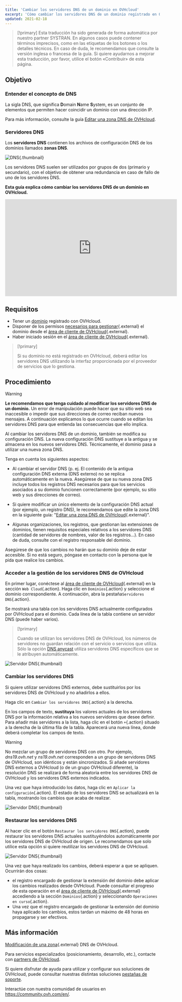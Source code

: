 ```yaml
---
title: 'Cambiar los servidores DNS de un dominio en OVHcloud'
excerpt: 'Cómo cambiar los servidores DNS de un dominio registrado en OVHcloud'
updated: 2021-02-18
---
```


> [!primary]
> Esta traducción ha sido generada de forma automática por nuestro partner SYSTRAN. En algunos casos puede contener términos imprecisos, como en las etiquetas de los botones o los detalles técnicos. En caso de duda, le recomendamos que consulte la versión inglesa o francesa de la guía. Si quiere ayudarnos a mejorar esta traducción, por favor, utilice el botón «Contribuir» de esta página.
> 

## Objetivo

### Entender el concepto de DNS 

La sigla DNS, que significa **D**omain **N**ame **S**ystem, es un conjunto de elementos que permiten hacer coincidir un dominio con una dirección IP.

Para más información, consulte la guía [Editar una zona DNS de OVHcloud](/pages/web_cloud/domains/dns_zone_edit#understanddns).

### Servidores DNS 

Los **servidores DNS** contienen los archivos de configuración DNS de los dominios llamados **zonas DNS**.

![DNS](images/dnsserver.png){.thumbnail}

Los servidores DNS suelen ser utilizados por grupos de dos (primario y secundario), con el objetivo de obtener una redundancia en caso de fallo de uno de los servidores DNS.

**Esta guía explica cómo cambiar los servidores DNS de un dominio en OVHcloud.**

<iframe width="560" height="315" src="https://www.youtube-nocookie.com/embed/BvrUi26ShzI" frameborder="0" allow="accelerometer; autoplay; clipboard-write; encrypted-media; gyroscope; picture-in-picture" allowfullscreen></iframe>

## Requisitos

- Tener un [dominio](https://www.ovhcloud.com/es-es/domains/) registrado con OVHcloud.
- Disponer de los permisos [necesarios para gestionar](/pages/account_and_service_management/account_information/managing_contacts){.external} el dominio desde el [área de cliente de OVHcloud](https://www.ovh.com/auth/?action=gotomanager&from=https://www.ovh.es/&ovhSubsidiary=es){.external}.
- Haber iniciado sesión en el [área de cliente de OVHcloud](https://www.ovh.com/auth/?action=gotomanager&from=https://www.ovh.es/&ovhSubsidiary=es){.external}.

> [!primary]
>
> Si su dominio no está registrado en OVHcloud, deberá editar los servidores DNS utilizando la interfaz proporcionada por el proveedor de servicios que lo gestiona.
>

## Procedimiento

> [!warning]
>
> **Le recomendamos que tenga cuidado al modificar los servidores DNS de un dominio.** Un error de manipulación puede hacer que su sitio web sea inaccesible o impedir que sus direcciones de correo reciban nuevos mensajes. A continuación explicamos lo que ocurre cuando se editan los servidores DNS para que entienda las consecuencias que ello implica.
>

Al cambiar los servidores DNS de un dominio, también se modifica su configuración DNS. La nueva configuración DNS sustituye a la antigua y se almacena en los nuevos servidores DNS. Técnicamente, el dominio pasa a utilizar una nueva zona DNS.

Tenga en cuenta los siguientes aspectos:

- Al cambiar el servidor DNS (p. ej. El contenido de la antigua configuración DNS externa (DNS externo) no se replica automáticamente en la nueva. Asegúrese de que su nueva zona DNS incluye todos los registros DNS necesarios para que los servicios asociados a su dominio funcionen correctamente (por ejemplo, su sitio web y sus direcciones de correo).

- Si quiere modificar un único elemento de la configuración DNS actual (por ejemplo, un registro DNS), le recomendamos que edite la zona DNS en la siguiente guía: "[Editar una zona DNS de OVHcloud](/pages/web_cloud/domains/dns_zone_edit){.external}".

- Algunas organizaciones, los registros, que gestionan las extensiones de dominios, tienen requisitos especiales relativos a los servidores DNS (cantidad de servidores de nombres, valor de los registros...). En caso de duda, consulte con el registro responsable del dominio.

Asegúrese de que los cambios no harán que su dominio deje de estar accesible. Si no está seguro, póngase en contacto con la persona que le pida que realice los cambios.

### Acceder a la gestión de los servidores DNS de OVHcloud

En primer lugar, conéctese al [área de cliente de OVHcloud](https://www.ovh.com/auth/?action=gotomanager&from=https://www.ovh.es/&ovhSubsidiary=es){.external} en la sección `Web Cloud`{.action}. Haga clic en `Dominios`{.action} y seleccione el dominio correspondiente. A continuación, abra la pestaña`Servidores DNS`{.action}.

Se mostrará una tabla con los servidores DNS actualmente configurados por OVHcloud para el dominio. Cada línea de la tabla contiene un servidor DNS (puede haber varios).

> [!primary]
>
> Cuando se utilizan los servidores DNS de OVHcloud, los números de servidores no guardan relación con el servicio o servicios que utiliza. Sólo la opción [DNS anycast](https://www.ovhcloud.com/es-es/domains/options/dns-anycast/) utiliza servidores DNS específicos que se le atribuyen automáticamente.

![Servidor DNS](images/edit-dns-server-ovh-step1.png){.thumbnail}

### Cambiar los servidores DNS

Si quiere utilizar servidores DNS externos, debe sustituirlos por los servidores DNS de OVHcloud y no añadirlos a ellos.

Haga clic en `Cambiar los servidores DNS`{.action} a la derecha.

En los campos de texto, **sustituya** los valores actuales de los servidores DNS por la información relativa a los nuevos servidores que desee definir. Para añadir más servidores a la lista, haga clic en el botón `+`{.action} situado a la derecha de la última fila de la tabla. Aparecerá una nueva línea, donde deberá completar los campos de texto.

> [!warning]
>
> No mezclar un grupo de servidores DNS con otro.
> Por ejemplo, *dns19.ovh.net* y *ns19.ovh.net* corresponden a un grupo de servidores DNS de OVHcloud, son idénticos y están sincronizados. Si añade servidores DNS externos a OVHcloud (o de un grupo OVHcloud diferente), la resolución DNS se realizará de forma aleatoria entre los servidores DNS de OVHcloud y los servidores DNS externos indicados.

Una vez que haya introducido los datos, haga clic en `Aplicar la configuración`{.action}. El estado de los servidores DNS se actualizará en la tabla, mostrando los cambios que acaba de realizar.

![Servidor DNS](images/edit-dns-server-ovh-step2.png){.thumbnail}

### Restaurar los servidores DNS 

Al hacer clic en el botón `Restaurar los servidores DNS`{.action}, puede restaurar los servidores DNS actuales sustituyéndolos automáticamente por los servidores DNS de OVHcloud de origen. Le recomendamos que solo utilice esta opción si quiere reutilizar los servidores DNS de OVHcloud. 

![Servidor DNS](images/edit-dns-server-ovh-step3.png){.thumbnail}

Una vez que haya realizado los cambios, deberá esperar a que se apliquen. Ocurrirán dos cosas:

- el registro encargado de gestionar la extensión del dominio debe aplicar los cambios realizados desde OVHcloud. Puede consultar el progreso de esta operación en el [área de cliente de OVHcloud](https://www.ovh.com/auth/?action=gotomanager&from=https://www.ovh.es/&ovhSubsidiary=es){.external} accediendo a la sección `Dominios`{.action} y seleccionando `Operaciones en curso`{.action}.
- Una vez que el registro encargado de gestionar la extensión del dominio haya aplicado los cambios, estos tardan un máximo de 48 horas en propagarse y ser efectivos.

## Más información

[ Modificación de una zona](/pages/web_cloud/domains/dns_zone_edit){.external} DNS de OVHcloud.

Para servicios especializados (posicionamiento, desarrollo, etc.), contacte con [partners de OVHcloud](https://partner.ovhcloud.com/es-es/directory/).

Si quiere disfrutar de ayuda para utilizar y configurar sus soluciones de OVHcloud, puede consultar nuestras distintas soluciones [pestañas de soporte](https://www.ovhcloud.com/es-es/support-levels/).

Interactúe con nuestra comunidad de usuarios en <https://community.ovh.com/en/>.
